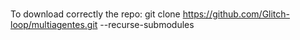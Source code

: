 # 

To download correctly the repo:
git clone https://github.com/Glitch-loop/multiagentes.git --recurse-submodules